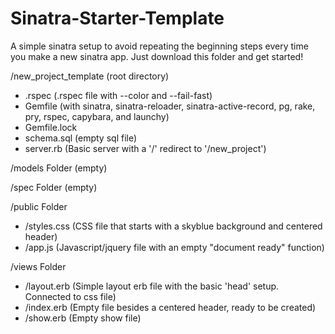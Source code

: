 # Sinatra-Starter-Template
A simple sinatra setup to avoid repeating the beginning steps every time you make a new sinatra app. 
Just download this folder and get started!

/new_project_template (root directory)
- .rspec (.rspec file with --color and --fail-fast)
- Gemfile (with sinatra, sinatra-reloader, sinatra-active-record, pg, rake, pry, rspec, capybara, and launchy)
- Gemfile.lock
- schema.sql (empty sql file)
- server.rb (Basic server with a '/' redirect to '/new_project')

/models Folder (empty)

/spec Folder (empty)

/public Folder
- /styles.css (CSS file that starts with a skyblue background and centered header)
- /app.js (Javascript/jquery file with an empty "document ready" function)

/views Folder
- /layout.erb (Simple layout erb file with the basic 'head' setup. Connected to css file)
- /index.erb (Empty file besides a centered header, ready to be created)
- /show.erb (Empty show file)

